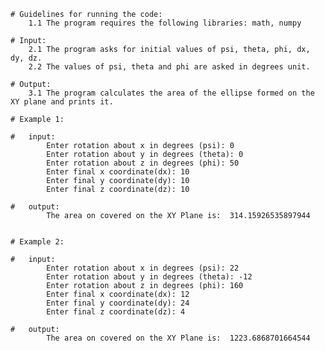 	# Guidelines for running the code:
		1.1 The program requires the following libraries: math, numpy
		
	# Input:
		2.1 The program asks for initial values of psi, theta, phi, dx, dy, dz.
		2.2 The values of psi, theta and phi are asked in degrees unit.
	
	# Output:
		3.1 The program calculates the area of the ellipse formed on the XY plane and prints it.
		
	# Example 1:

	#	input:
			Enter rotation about x in degrees (psi): 0
			Enter rotation about y in degrees (theta): 0
			Enter rotation about z in degrees (phi): 50
			Enter final x coordinate(dx): 10
			Enter final y coordinate(dy): 10
			Enter final z coordinate(dz): 10

	#	output:
			The area on covered on the XY Plane is:  314.15926535897944
			

	# Example 2:

	#	input:
			Enter rotation about x in degrees (psi): 22
			Enter rotation about y in degrees (theta): -12
			Enter rotation about z in degrees (phi): 160
			Enter final x coordinate(dx): 12
			Enter final y coordinate(dy): 24
			Enter final z coordinate(dz): 4

	#	output:
			The area on covered on the XY Plane is:  1223.6868701664544	
